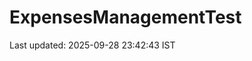 # ExpensesManagementTest

















































































































































































































































Last updated: 2025-09-28 23:42:43 IST
